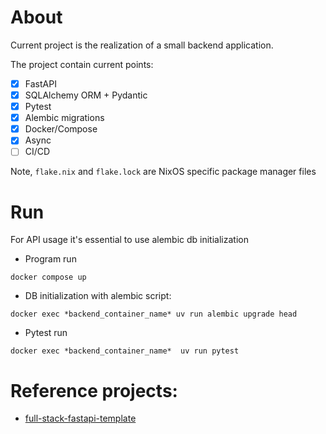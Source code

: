 # About

Current project is the realization of a small backend application.

The project contain current points:
- [x] FastAPI
- [x] SQLAlchemy ORM + Pydantic
- [x] Pytest
- [x] Alembic migrations
- [x] Docker/Compose
- [x] Async
- [ ] CI/CD

Note, `flake.nix` and `flake.lock` are NixOS specific package manager files

# Run
For API usage it's essential to use alembic db initialization

- Program run
```
docker compose up
``` 

- DB initialization with alembic script:
```
docker exec *backend_container_name* uv run alembic upgrade head 
```

- Pytest run
```
docker exec *backend_container_name*  uv run pytest
```

# Reference projects:
- [full-stack-fastapi-template](https://github.com/fastapi/full-stack-fastapi-template)

